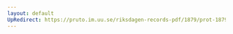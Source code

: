 ```yaml
---
layout: default
UpRedirect: https://pruto.im.uu.se/riksdagen-records-pdf/1879/prot-1879--ak--007/prot-1879--ak--007_000.pdf
---
```

